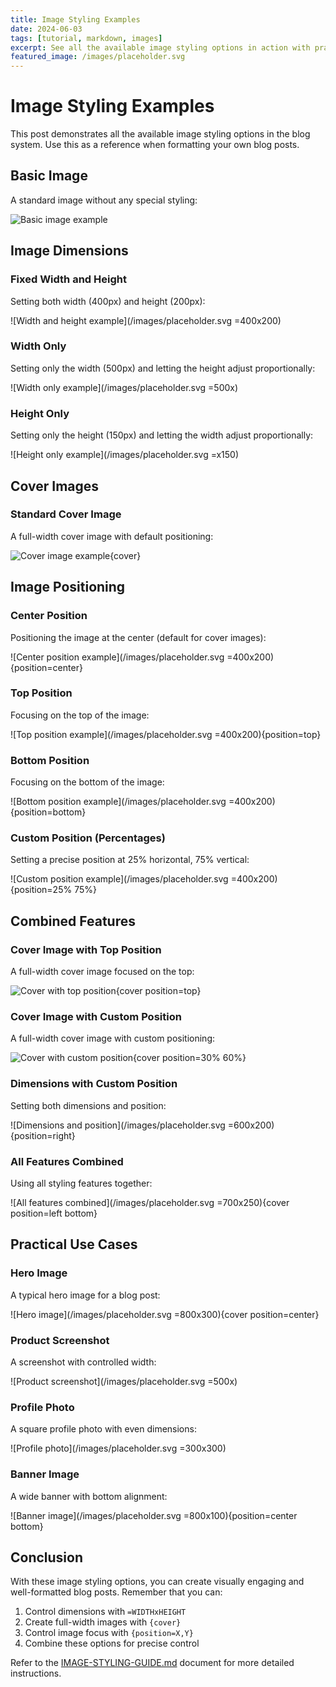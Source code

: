 ```yaml
---
title: Image Styling Examples
date: 2024-06-03
tags: [tutorial, markdown, images]
excerpt: See all the available image styling options in action with practical examples
featured_image: /images/placeholder.svg
---
```


# Image Styling Examples

This post demonstrates all the available image styling options in the blog system. Use this as a reference when formatting your own blog posts.

## Basic Image

A standard image without any special styling:

![Basic image example](/images/placeholder.svg)

## Image Dimensions

### Fixed Width and Height

Setting both width (400px) and height (200px):

![Width and height example](/images/placeholder.svg =400x200)

### Width Only

Setting only the width (500px) and letting the height adjust proportionally:

![Width only example](/images/placeholder.svg =500x)

### Height Only

Setting only the height (150px) and letting the width adjust proportionally:

![Height only example](/images/placeholder.svg =x150)

## Cover Images

### Standard Cover Image

A full-width cover image with default positioning:

![Cover image example](/images/placeholder.svg){cover}

## Image Positioning

### Center Position

Positioning the image at the center (default for cover images):

![Center position example](/images/placeholder.svg =400x200){position=center}

### Top Position

Focusing on the top of the image:

![Top position example](/images/placeholder.svg =400x200){position=top}

### Bottom Position

Focusing on the bottom of the image:

![Bottom position example](/images/placeholder.svg =400x200){position=bottom}

### Custom Position (Percentages)

Setting a precise position at 25% horizontal, 75% vertical:

![Custom position example](/images/placeholder.svg =400x200){position=25% 75%}

## Combined Features

### Cover Image with Top Position

A full-width cover image focused on the top:

![Cover with top position](/images/placeholder.svg){cover position=top}

### Cover Image with Custom Position

A full-width cover image with custom positioning:

![Cover with custom position](/images/placeholder.svg){cover position=30% 60%}

### Dimensions with Custom Position

Setting both dimensions and position:

![Dimensions and position](/images/placeholder.svg =600x200){position=right}

### All Features Combined

Using all styling features together:

![All features combined](/images/placeholder.svg =700x250){cover position=left bottom}

## Practical Use Cases

### Hero Image

A typical hero image for a blog post:

![Hero image](/images/placeholder.svg =800x300){cover position=center}

### Product Screenshot

A screenshot with controlled width:

![Product screenshot](/images/placeholder.svg =500x)

### Profile Photo

A square profile photo with even dimensions:

![Profile photo](/images/placeholder.svg =300x300)

### Banner Image

A wide banner with bottom alignment:

![Banner image](/images/placeholder.svg =800x100){position=center bottom}

## Conclusion

With these image styling options, you can create visually engaging and well-formatted blog posts. Remember that you can:

1. Control dimensions with `=WIDTHxHEIGHT`
2. Create full-width images with `{cover}`
3. Control image focus with `{position=X,Y}`
4. Combine these options for precise control

Refer to the [IMAGE-STYLING-GUIDE.md](/content/IMAGE-STYLING-GUIDE.md) document for more detailed instructions. 